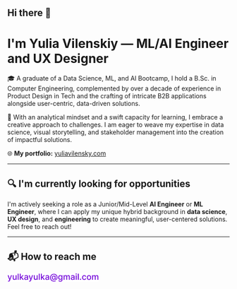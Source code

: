 ## Hi there 👋  
# I'm Yulia Vilenskiy — ML/AI Engineer and UX Designer  

🎓 A graduate of a Data Science, ML, and AI Bootcamp, I hold a B.Sc. in Computer Engineering, complemented by over a decade of experience in Product Design in Tech and the crafting of intricate B2B applications alongside user-centric, data-driven solutions.  

🧠 With an analytical mindset and a swift capacity for learning, I embrace a creative approach to challenges. I am eager to weave my expertise in data science, visual storytelling, and stakeholder management into the creation of impactful solutions.

🌐 **My portfolio:** [yuliavilensky.com](https://yuliavilensky.com)

---

## 🔍 I'm currently looking for opportunities  
I'm actively seeking a role as a Junior/Mid-Level **AI Engineer** or **ML Engineer**, where I can apply my unique hybrid background in **data science**, **UX design**, and **engineering** to create meaningful, user-centered solutions. Feel free to reach out!

---

## 📬 How to reach me

![Email:](./assets/email.png)
<!--
**Morgenmuffel/morgenmuffel** is a ✨ _special_ ✨ repository because its `README.md` (this file) appears on your GitHub profile.

Here are some ideas to get you started:

- 🔭 I’m currently working on ...
- 🌱 I’m currently learning ...
- 👯 I’m looking to collaborate on ...
- 🤔 I’m looking for help with ...
- 💬 Ask me about ...
- 📫 How to reach me: ...
- 😄 Pronouns: ...
- ⚡ Fun fact: ...
-->
